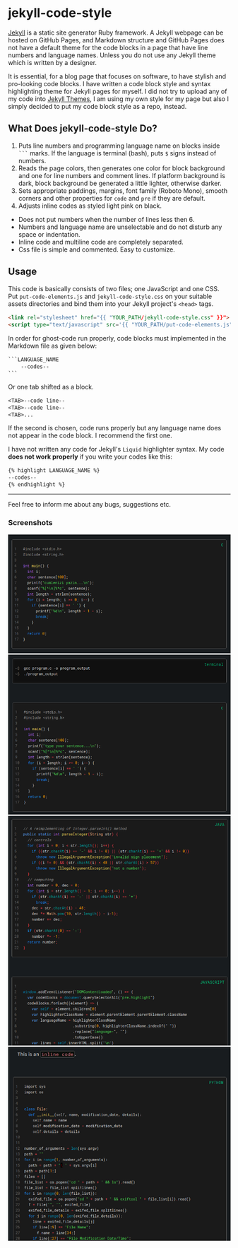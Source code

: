 # jekyll-code-style

[Jekyll](https://jekyllrb.com/) is a static site generator Ruby framework. A Jekyll webpage can be hosted on GitHub Pages, and Markdown structure and GitHub Pages does not have a default theme for the code blocks in a page that have line numbers and language names. Unless you do not use any Jekyll theme which is written by a designer.

It is essential, for a blog page that focuses on software, to have stylish and pro-looking code blocks. I have written a code block style and syntax highlighting theme for Jekyll pages for myself. I did not try to upload any of my code into [Jekyll Themes](http://jekyllthemes.org/), I am using my own style for my page but also I simply decided to put my code block style as a repo, instead. 

## What Does jekyll-code-style Do?

1. Puts line numbers and programming language name on blocks inside ` ``` ` marks. If the language is terminal (bash), puts `$` signs instead of numbers.
2. Reads the page colors, then generates one color for block background and one for line numbers and comment lines. If platform background is dark, block background be generated a little lighter, otherwise darker.
3. Sets appropriate paddings, margins, font family (Roboto Mono), smooth corners and other properties for `code` and `pre` if they are default.
4. Adjusts inline codes as styled light pink on black.

- Does not put numbers when the number of lines less then 6.
- Numbers and language name are unselectable and do not disturb any space or indentation.
- Inline code and multiline code are completely separated.
- Css file is simple and commented. Easy to customize.

## Usage

This code is basically consists of two files; one JavaScript and one CSS. Put `put-code-elements.js` and `jekyll-code-style.css` on your suitable assets directories and bind them into your Jekyll project's `<head>` tags.

```html
<link rel="stylesheet" href="{{ "YOUR_PATH/jekyll-code-style.css" }}">
<script type="text/javascript" src='{{ "YOUR_PATH/put-code-elements.js" }}'></script>
```

In order for ghost-code run properly, code blocks must implemented in the Markdown file as given below:

    ```LANGUAGE_NAME
        --codes--
    ```

Or one tab shifted as a block.

```
<TAB>--code line--
<TAB>--code line--
<TAB>...
```

If the second is chosen, code runs properly but any language name does not appear in the code block. I recommend the first one.

I have not written any code for Jekyll's `Liquid` highlighter syntax. My code **does not work properly** if you write your codes like this:

```
{% highlight LANGUAGE_NAME %}
--codes--
{% endhighlight %}
```

***

Feel free to inform me about any bugs, suggestions etc.

### Screenshots

![](screenshots/image5.png)
![](screenshots/image6.png)
![](screenshots/image7.png)
![](screenshots/image8.png)
